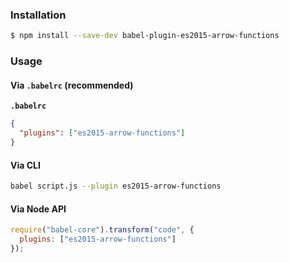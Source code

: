 ### Installation

```sh
$ npm install --save-dev babel-plugin-es2015-arrow-functions
```

### Usage

#### Via `.babelrc` (recommended)

**`.babelrc`**

```json
{
  "plugins": ["es2015-arrow-functions"]
}
```

#### Via CLI

```sh
babel script.js --plugin es2015-arrow-functions
```

#### Via Node API

```js
require("babel-core").transform("code", {
  plugins: ["es2015-arrow-functions"]
});
```
